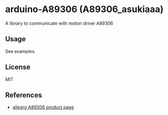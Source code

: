 # arduino-A89306 (A89306_asukiaaa)

A library to communicate with motori driver A89306

## Usage

See examples.

## License

MIT

## References

- [allegro A89306 product page](https://www.allegromicro.com/en/products/motor-drivers/bldc-drivers/a89306)
